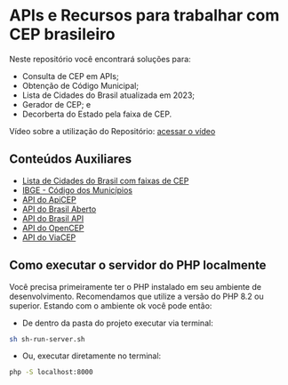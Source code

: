 # APIs e Recursos para trabalhar com CEP brasileiro
Neste repositório você encontrará soluções para:
- Consulta de CEP em APIs;
- Obtenção de Código Municipal;
- Lista de Cidades do Brasil atualizada em 2023;
- Gerador de CEP; e
- Decorberta do Estado pela faixa de CEP.

Vídeo sobre a utilização do Repositório:
[acessar o vídeo](https://youtube.com/)

## Conteúdos Auxiliares

- [Lista de Cidades do Brasil com faixas de CEP](https://oportunidados.com.br/cep-lista-estado-cidade-bairro)
- [IBGE - Código dos Municípios](https://www.ibge.gov.br/explica/codigos-dos-municipios.php)
- [API do ApiCEP](https://apicep.com)
- [API do Brasil Aberto](https://brasilaberto.com)
- [API do Brasil API](https://brasilapi.com.br)
- [API do OpenCEP](https://opencep.com)
- [API do ViaCEP](https://viacep.com.br)

## Como executar o servidor do PHP localmente
Você precisa primeiramente ter o PHP instalado em seu ambiente de desenvolvimento.
Recomendamos que utilize a versão do PHP 8.2 ou superior.
Estando com o ambiente ok você pode então:
- De dentro da pasta do projeto executar via terminal:
```bash
sh sh-run-server.sh
```

- Ou, executar diretamente no terminal:
```sh
php -S localhost:8000
```

